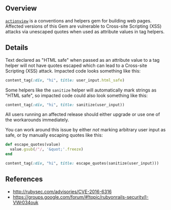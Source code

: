 ## Overview
[`actionview`](https://rubygems.org/gems/actionview) is a conventions and helpers gem for building web pages.
Affected versions of this Gem are vulnerable to Cross-site Scripting (XSS) attacks via unescaped quotes when used as attribute values in tag helpers.

## Details

Text declared as "HTML safe" when passed as an attribute value to a tag helper will not have quotes escaped which can lead to a Cross-site Scripting (XSS) attack.  Impacted code looks something like this:

```ruby
content_tag(:div, "hi", title: user_input.html_safe)
```

Some helpers like the `sanitize` helper will automatically mark strings as "HTML safe", so impacted code could also look something like this:

```ruby
content_tag(:div, "hi", title: sanitize(user_input))
```


All users running an affected release should either upgrade or use one of the workarounds immediately.

You can work around this issue by either *not* marking arbitrary user input as safe, or by manually escaping quotes like this:

```ruby
def escape_quotes(value)
  value.gsub(/"/, '&quot;'.freeze)
end

content_tag(:div, "hi", title: escape_quotes(sanitize(user_input)))
```

## References
- http://rubysec.com/advisories/CVE-2016-6316
- https://groups.google.com/forum/#!topic/rubyonrails-security/I-VWr034ouk
